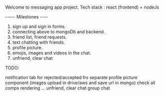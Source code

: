 Welcome to messaging app project.
Tech stack : react (frontend) + nodeJs

----- Milestones ----

1. sign up and sign in forms.
2. connecting above to mongoDb and backend.
3. friend list, friend requests.
4. text chatting with friends.
5. profile picture.
6. emojis, images and videos in the chat.
7. unfriend, clear chat

TODO:

notification tab for rejected/accepted frs
separate profile picture component (images upload in drive/aws and save url in mongo)
check all comps rendering ...
unfriend, clear chat
group chat
